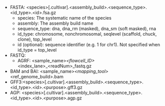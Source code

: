 - FASTA: \<species\>[.cultivar].\<assembly_build\>.\<sequence_type\>.\<id_type\>.\<id\>.fsa.gz
    - species: The systematic name of the species
    - assembly: The assembly build name
    - sequence_type: dna, dna_rm (masked), dna_sm (soft masked), rna
    - id_type: chromosome, nonchromosomal, seqlevel (scaffold, chuck, clone), top_level
    - id (optional): sequence identifier (e.g. 1 for chr1). Not specified when id_type = top_level
- FASTQ: 
    - AGRF: \<sample_name\>_\<flowcell_ID\>_\<index_lane\>_\<readNum\>_fastq.gz
- BAM and BAI: \<sample_name\>_\<mapping_tool\>_\<ref_genome_build\>.bam
- GFF3:\<species\>[.cultivar].\<assembly_build\>.\<sequence_type\>.\<id_type\>.\<id\>.\<purpose\>.gff3.gz
- AGP: \<species\>[.cultivar].\<assembly_build\>.\<sequence_type\>.\<id_type\>.\<id\>.\<purpose\>.agp.gz